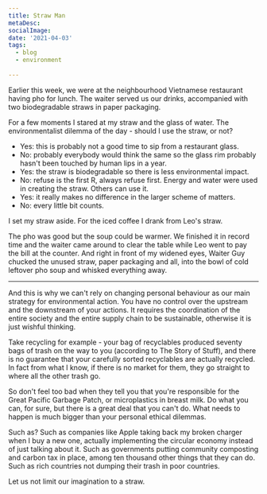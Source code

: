 ```yaml
---
title: Straw Man
metaDesc: 
socialImage:  
date: '2021-04-03'
tags:
  - blog
  - environment
  
--- 
```


Earlier this week, we were at the neighbourhood Vietnamese restaurant having pho for lunch. The waiter served us our drinks, accompanied with two biodegradable straws in paper packaging. 

For a few moments I stared at my straw and the glass of water. The environmentalist dilemma of the day - should I use the straw, or not?

- Yes: this is probably not a good time to sip from a restaurant glass.
- No: probably everybody would think the same so the glass rim probably hasn't been touched by human lips in a year. 
- Yes: the straw is biodegradable so there is less environmental impact.
- No: refuse is the first R, always refuse first. Energy and water were used in creating the straw. Others can use it. 
- Yes: it really makes no difference in the larger scheme of matters. 
- No: every little bit counts.  

I set my straw aside. For the iced coffee I drank from Leo's straw. 

The pho was good but the soup could be warmer. We finished it in record time and the waiter came around to clear the table while Leo went to pay the bill at the counter. And right in front of my widened eyes, Waiter Guy chucked the unused straw, paper packaging and all, into the bowl of cold leftover pho soup and whisked everything away.

---

And this is why we can't rely on changing personal behaviour as our main strategy for environmental action. You have no control over the upstream and the downstream of your actions. It requires the coordination of the entire society and the entire supply chain to be sustainable, otherwise it is just wishful thinking. 

Take recycling for example - your bag of recyclables produced seventy bags of trash on the way to you (according to The Story of Stuff), and there is no guarantee that your carefully sorted recyclables are actually recycled. In fact from what I know, if there is no market for them, they go straight to where all the other trash go. 

So don't feel too bad when they tell you that you're responsible for the Great Pacific Garbage Patch, or microplastics in breast milk. Do what you can, for sure, but there is a great deal that you can't do. What needs to happen is much bigger than your personal ethical dilemmas. 

Such as? Such as companies like Apple taking back my broken charger when I buy a new one, actually implementing the circular economy instead of just talking about it. Such as governments putting community composting and carbon tax in place, among ten thousand other things that they can do. Such as rich countries not dumping their trash in poor countries. 

Let us not limit our imagination to a straw. 